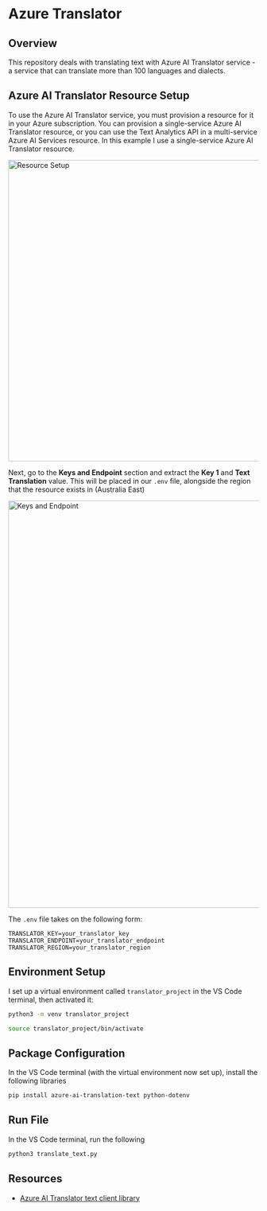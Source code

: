 # Azure Translator

## Overview
This repository deals with translating text with Azure AI Translator service - a service that can translate more than 100 languages and dialects.

## Azure AI Translator Resource Setup
To use the Azure AI Translator service, you must provision a resource for it in your Azure subscription. You can provision a single-service Azure AI Translator resource, or you can use the Text Analytics API in a multi-service Azure AI Services resource. In this example I use a single-service Azure AI Translator resource.

<img width="606" alt="Resource Setup" src="https://github.com/user-attachments/assets/2be5c79d-b3fe-459b-b8b1-f4a81c4f9dce" />

Next, go to the **Keys and Endpoint** section and extract the **Key 1** and **Text Translation** value. This will be placed in our `.env` file, alongside the region that the resource exists in (Australia East)

<img width="819" alt="Keys and Endpoint" src="https://github.com/user-attachments/assets/811761c7-779b-41d6-b270-a6473b8d11a4" />

The `.env` file takes on the following form:

```
TRANSLATOR_KEY=your_translator_key
TRANSLATOR_ENDPOINT=your_translator_endpoint
TRANSLATOR_REGION=your_translator_region
```

## Environment Setup

I set up a virtual environment called `translator_project` in the VS Code terminal, then activated it:

```bash
python3 -m venv translator_project
```

```bash
source translator_project/bin/activate
```

## Package Configuration

In the VS Code terminal (with the virtual environment now set up), install the following libraries

```bash
pip install azure-ai-translation-text python-dotenv
```

## Run File

In the VS Code terminal, run the following

```bash
python3 translate_text.py
```

## Resources
* [Azure AI Translator text client library](https://learn.microsoft.com/en-us/azure/ai-services/translator/quickstart-text-sdk?pivots=programming-language-python)

